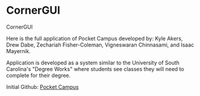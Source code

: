 # CornerGUI
CornerGUI

Here is the full application of Pocket Campus developed by:
Kyle Akers, Drew Dabe, Zechariah Fisher-Coleman, Vigneswaran Chinnasami, and Isaac Mayernik.

Application is developed as a system similar to the University of South Carolina's "Degree Works" where students see classes they will need to complete for their degree.

Initial Github: [Pocket Campus](https://github.com/zechfc/Corner.git)
